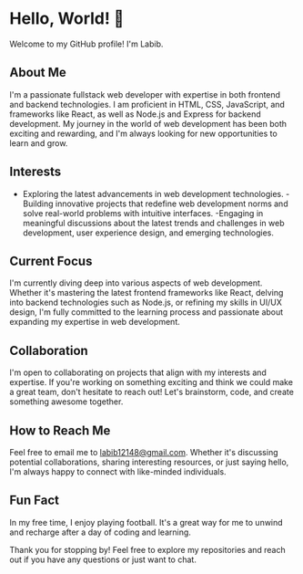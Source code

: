 # Hello, World! 👋

Welcome to my GitHub profile! I'm Labib. 

## About Me
I'm a passionate fullstack web developer with expertise in both frontend and backend technologies. I am proficient in HTML, CSS, JavaScript, and frameworks like React, as well as Node.js and Express for backend development. My journey in the world of web development has been both exciting and rewarding, and I'm always looking for new opportunities to learn and grow.

## Interests
- Exploring the latest advancements in web development technologies.
-Building innovative projects that redefine web development norms and solve real-world problems with intuitive interfaces.
-Engaging in meaningful discussions about the latest trends and challenges in web development, user experience design, and emerging technologies.

## Current Focus
I'm currently diving deep into various aspects of web development. Whether it's mastering the latest frontend frameworks like React, delving into backend technologies such as Node.js, or refining my skills in UI/UX design, I'm fully committed to the learning process and passionate about expanding my expertise in web development.

## Collaboration
I'm open to collaborating on projects that align with my interests and expertise. If you're working on something exciting and think we could make a great team, don't hesitate to reach out! Let's brainstorm, code, and create something awesome together.

## How to Reach Me
Feel free to email me to labib12148@gmail.com. Whether it's discussing potential collaborations, sharing interesting resources, or just saying hello, I'm always happy to connect with like-minded individuals.

## Fun Fact
In my free time, I enjoy playing football. It's a great way for me to unwind and recharge after a day of coding and learning.

Thank you for stopping by! Feel free to explore my repositories and reach out if you have any questions or just want to chat.

<!---
Labib12148/Labib12148 is a ✨ special ✨ repository because its `README.md` (this file) appears on your GitHub profile.
You can click the Preview link to take a look at your changes.
--->
